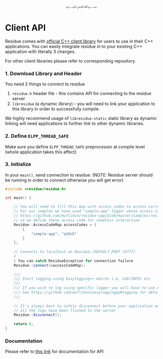<p align="center">
   ﷽
</p>

# Client API
Residue comes with [official C++ client library](https://github.com/muflihun/residue-cpp) for users to use in their C++ applications. You can easily integrate residue in to your existing C++ application with literally 3 changes.

For other client libraries please refer to corresponding repository.

### 1. Download Library and Header
You need 2 things to connect to residue

1. `residue.h` header file - this contains API for connecting to the residue server
2. `libresidue` (a dynamic library) - you will need to link your application to this library in order to successfully compile.

We highly recommend usage of `libresidue-static` static library as dynamic linking will need applications to further link to other dynamic libraries.

### 2. Define `ELPP_THREAD_SAFE`
Make sure you define `ELPP_THREAD_SAFE` preprocessor at compile level (whole application takes this affect)

### 3. Initialize
In your `main()`, send connection to residue. (NOTE: Residue server should be running in order to connect otherwise you will get error)

```c++
#include <residue/residue.h>

int main() {
   
    // You will need to fill this map with access codes to access correct logger (depends on the server)
    // For our samples we have used "sample-app" logger whose access code are in config file
    // https://github.com/muflihun/residue-cpp/blob/master/samples/residue.conf.json
    // so we define these access code for seamless interaction
    Residue::AccessCodeMap accessCodes = {
        {
            "sample-app", "a2dcb"
        }
    };
    
    // Connects to localhost on Residue::DEFAULT_PORT (8777)
    /
    / You can catch ResidueException for connection failure
    Residue::connect(&accessCodeMap);
    
    ///
    /// Start logging using Easylogging++ macros i.e, LOG(INFO) etc
    ///
    /// If you wish to log using specific logger you will have to use CLOG(INFO, "<logger-id>")
    /// See https://github.com/muflihun/easyloggingpp#logging for details
    ///
    
    // It's always best to safely disconnect before your application ends, this ensures 
    // all the logs have been flushed to the server
    Residue::disconnect();
    
    return 0;
}
```

### Documentation
Please refer to [this link](https://muflihun.github.io/residue/docs/) for documentation for API



